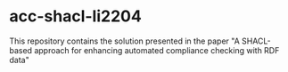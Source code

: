 # acc-shacl-li2204
This repository contains the solution presented in the paper "A SHACL-based approach for enhancing automated compliance checking with RDF data"
